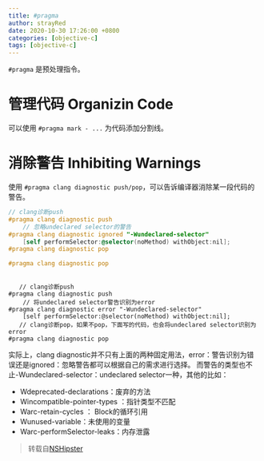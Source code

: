 ```yaml
---
title: #pragma
author: strayRed
date: 2020-10-30 17:26:00 +0800
categories: [objective-c]
tags: [objective-c]
---
```


`#pragma` 是预处理指令。

# 管理代码 Organizin Code
可以使用 `#pragma mark - ...` 为代码添加分割线。

# 消除警告 Inhibiting Warnings
使用 `#pragma clang diagnostic push/pop`，可以告诉编译器消除某一段代码的警告。

```ObjectiveC
// clang诊断push
#pragma clang diagnostic push
    // 忽略undeclared selector的警告
#pragma clang diagnostic ignored "-Wundeclared-selector"
    [self performSelector:@selector(noMethod) withObject:nil];
#pragma clang diagnostic pop

#pragma clang diagnostic pop
  
```

```objc
   // clang诊断push
#pragma clang diagnostic push
    // 将undeclared selector警告识别为error
#pragma clang diagnostic error "-Wundeclared-selector"
    [self performSelector:@selector(noMethod) withObject:nil];
   // clang诊断pop，如果不pop，下面写的代码，也会将undeclared selector识别为error
#pragma clang diagnostic pop
```
实际上，clang diagnostic并不只有上面的两种固定用法，error：警告识别为错误还是ignored：忽略警告都可以根据自己的需求进行选择。
而警告的类型也不止-Wundeclared-selector：undeclared selector一种，其他的比如：

- Wdeprecated-declarations：废弃的方法
- Wincompatible-pointer-types ：指针类型不匹配
- Warc-retain-cycles ： Block的循环引用
- Wunused-variable：未使用的变量
- Warc-performSelector-leaks：内存泄露
  

> 转载自[NSHipster](https://nshipster.com/pragma/)


